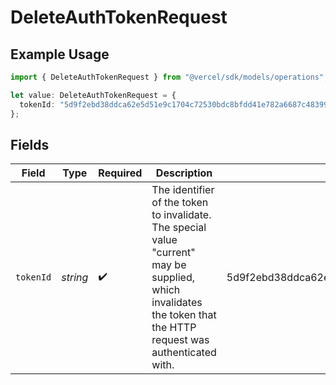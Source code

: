 # DeleteAuthTokenRequest

## Example Usage

```typescript
import { DeleteAuthTokenRequest } from "@vercel/sdk/models/operations";

let value: DeleteAuthTokenRequest = {
  tokenId: "5d9f2ebd38ddca62e5d51e9c1704c72530bdc8bfdd41e782a6687c48399e8391",
};
```

## Fields

| Field                                                                                                                                                               | Type                                                                                                                                                                | Required                                                                                                                                                            | Description                                                                                                                                                         | Example                                                                                                                                                             |
| ------------------------------------------------------------------------------------------------------------------------------------------------------------------- | ------------------------------------------------------------------------------------------------------------------------------------------------------------------- | ------------------------------------------------------------------------------------------------------------------------------------------------------------------- | ------------------------------------------------------------------------------------------------------------------------------------------------------------------- | ------------------------------------------------------------------------------------------------------------------------------------------------------------------- |
| `tokenId`                                                                                                                                                           | *string*                                                                                                                                                            | :heavy_check_mark:                                                                                                                                                  | The identifier of the token to invalidate. The special value \"current\" may be supplied, which invalidates the token that the HTTP request was authenticated with. | 5d9f2ebd38ddca62e5d51e9c1704c72530bdc8bfdd41e782a6687c48399e8391                                                                                                    |